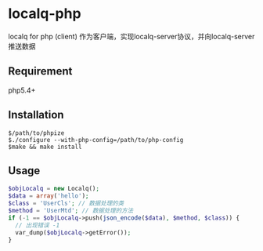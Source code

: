 # localq-php
localq for php (client)
作为客户端，实现localq-server协议，并向localq-server推送数据

## Requirement
php5.4+

## Installation
```
$/path/to/phpize
$./configure --with-php-config=/path/to/php-config
$make && make install
```
## Usage
```php
$objLocalq = new Localq();
$data = array('hello');
$class = 'UserCls'; // 数据处理的类
$method = 'UserMtd'; // 数据处理的方法
if (-1 == $objLocalq->push(json_encode($data), $method, $class)) {
  // 出现错误 -1
  var_dump($objLocalq->getError());
}
```
